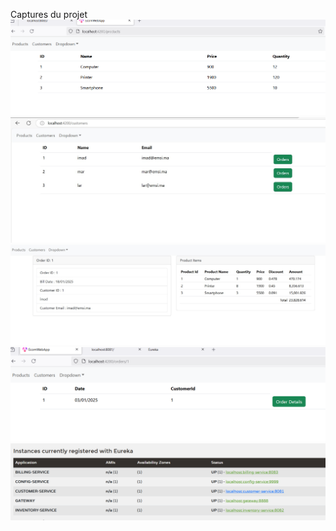 Captures du projet
![](image/1.PNG)
![](image/screen1.jpg)
![](image/screen2.jpg)
![](image/3.PNG)
![](image/5.PNG)
